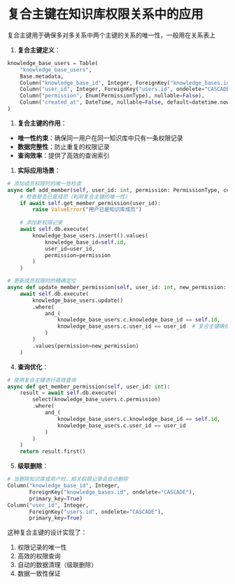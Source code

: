 
# 复合主键在知识库权限关系中的应用

复合主键用于确保多对多关系中两个主键的关系的唯一性，一般用在关系表上

1. **复合主键定义**：

```python
knowledge_base_users = Table(
    "knowledge_base_users",
    Base.metadata,
    Column("knowledge_base_id", Integer, ForeignKey("knowledge_bases.id", ondelete="CASCADE"), primary_key=True),
    Column("user_id", Integer, ForeignKey("users.id", ondelete="CASCADE"), primary_key=True),
    Column("permission", Enum(PermissionType), nullable=False),
    Column("created_at", DateTime, nullable=False, default=datetime.now)
)
```

1. **复合主键的作用**：

- **唯一性约束**：确保同一用户在同一知识库中只有一条权限记录
- **数据完整性**：防止重复的权限记录
- **查询效率**：提供了高效的查询索引

1. **实际应用场景**：

```python
# 添加成员权限时的唯一性检查
async def add_member(self, user_id: int, permission: PermissionType, current_user_id: int):
    # 检查是否已是成员（利用复合主键的唯一性）
    if await self.get_member_permission(user_id):
        raise ValueError("用户已是知识库成员")
    
    # 添加新权限记录
    await self.db.execute(
        knowledge_base_users.insert().values(
            knowledge_base_id=self.id,
            user_id=user_id,
            permission=permission
        )
    )

# 更新成员权限时的精确定位
async def update_member_permission(self, user_id: int, new_permission: PermissionType):
    await self.db.execute(
        knowledge_base_users.update()
        .where(
            and_(
                knowledge_base_users.c.knowledge_base_id == self.id,
                knowledge_base_users.c.user_id == user_id  # 复合主键确保精确更新
            )
        )
        .values(permission=new_permission)
    )
```

4. **查询优化**：

```python
# 使用复合主键进行高效查询
async def get_member_permission(self, user_id: int):
    result = await self.db.execute(
        select(knowledge_base_users.c.permission)
        .where(
            and_(
                knowledge_base_users.c.knowledge_base_id == self.id,
                knowledge_base_users.c.user_id == user_id
            )
        )
    )
    return result.first()
```

5. **级联删除**：

```python
# 当删除知识库或用户时，相关权限记录会自动删除
Column("knowledge_base_id", Integer, 
       ForeignKey("knowledge_bases.id", ondelete="CASCADE"), 
       primary_key=True)
Column("user_id", Integer, 
       ForeignKey("users.id", ondelete="CASCADE"), 
       primary_key=True)
```

这种复合主键的设计实现了：

1. 权限记录的唯一性
2. 高效的权限查询
3. 自动的数据清理（级联删除）
4. 数据一致性保证
